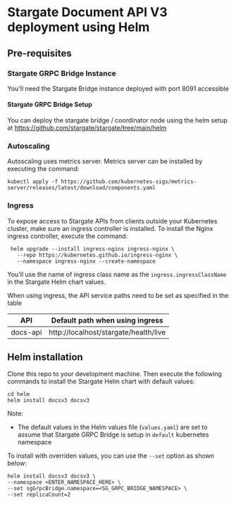 # Stargate Document API V3 deployment using Helm

## Pre-requisites

### Stargate GRPC Bridge Instance
You'll need the Stargate Bridge instance deployed with port 8091 accessible

#### Stargate GRPC Bridge Setup
You can deploy the stargate bridge / coordinator node using the helm setup at https://github.com/stargate/stargate/tree/main/helm

### Autoscaling
Autoscaling uses metrics server. Metrics server can be installed by executing the command:

```shell script
kubectl apply -f https://github.com/kubernetes-sigs/metrics-server/releases/latest/download/components.yaml
```

### Ingress
To expose access to Stargate APIs from clients outside your Kubernetes cluster, make sure an ingress controller is installed. To install the Nginx ingress controller, execute the command:

```shell script
 helm upgrade --install ingress-nginx ingress-nginx \
   --repo https://kubernetes.github.io/ingress-nginx \
   --namespace ingress-nginx --create-namespace 
```

You'll use the name of ingress class name as the `ingress.ingressClassName` in the Stargate Helm chart values.

When using ingress, the API service paths need to be set as specified in the table

| API         | Default path when using ingress       |
|-------------|---------------------------------------|
| docs-api    | http://localhost/stargate/health/live |

## Helm installation
Clone this repo to your development machine. Then execute the following commands to install the Stargate Helm chart with default values:

```shell script
cd helm
helm install docsv3 docsv3
```

Note:
- The default values in the Helm values file (`values.yaml`) are set to assume that Stargate GRPC Bridge is setup in `default` kubernetes namespace

To install with overriden values, you can use the `--set` option as shown below:

```shell script
helm install docsv3 docsv3 \
--namespace <ENTER_NAMESPACE_HERE> \
--set sgGrpcBridge.namespace=<SG_GRPC_BRIDGE_NAMESPACE> \
--set replicaCount=2
```